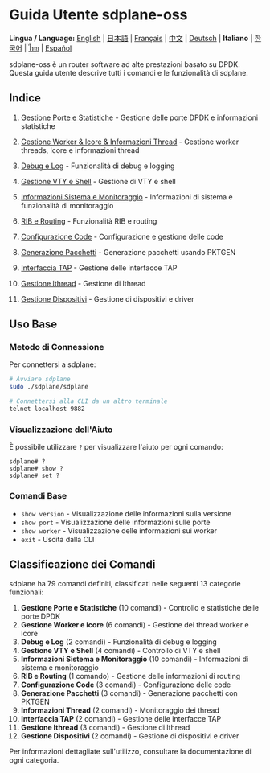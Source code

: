 # Guida Utente sdplane-oss

**Lingua / Language:** [English](../en/README.md) | [日本語](../ja/README.md) | [Français](../fr/README.md) | [中文](../zh/README.md) | [Deutsch](../de/README.md) | **Italiano** | [한국어](../ko/README.md) | [ไทย](../th/README.md) | [Español](../es/README.md)

sdplane-oss è un router software ad alte prestazioni basato su DPDK. Questa guida utente descrive tutti i comandi e le funzionalità di sdplane.

## Indice

1. [Gestione Porte e Statistiche](port-management.md) - Gestione delle porte DPDK e informazioni statistiche
2. [Gestione Worker & lcore & Informazioni Thread](worker-lcore-thread-management.md) - Gestione worker threads, lcore e informazioni thread
3. [Debug e Log](debug-logging.md) - Funzionalità di debug e logging
4. [Gestione VTY e Shell](vty-shell.md) - Gestione di VTY e shell
5. [Informazioni Sistema e Monitoraggio](system-monitoring.md) - Informazioni di sistema e funzionalità di monitoraggio
6. [RIB e Routing](routing.md) - Funzionalità RIB e routing
7. [Configurazione Code](queue-configuration.md) - Configurazione e gestione delle code
8. [Generazione Pacchetti](packet-generation.md) - Generazione pacchetti usando PKTGEN

9. [Interfaccia TAP](tap-interface.md) - Gestione delle interfacce TAP
10. [Gestione lthread](lthread-management.md) - Gestione di lthread
11. [Gestione Dispositivi](device-management.md) - Gestione di dispositivi e driver

## Uso Base

### Metodo di Connessione

Per connettersi a sdplane:

```bash
# Avviare sdplane
sudo ./sdplane/sdplane

# Connettersi alla CLI da un altro terminale
telnet localhost 9882
```

### Visualizzazione dell'Aiuto

È possibile utilizzare `?` per visualizzare l'aiuto per ogni comando:

```
sdplane# ?
sdplane# show ?
sdplane# set ?
```

### Comandi Base

- `show version` - Visualizzazione delle informazioni sulla versione
- `show port` - Visualizzazione delle informazioni sulle porte
- `show worker` - Visualizzazione delle informazioni sui worker
- `exit` - Uscita dalla CLI

## Classificazione dei Comandi

sdplane ha 79 comandi definiti, classificati nelle seguenti 13 categorie funzionali:

1. **Gestione Porte e Statistiche** (10 comandi) - Controllo e statistiche delle porte DPDK
2. **Gestione Worker e lcore** (6 comandi) - Gestione dei thread worker e lcore
3. **Debug e Log** (2 comandi) - Funzionalità di debug e logging
4. **Gestione VTY e Shell** (4 comandi) - Controllo di VTY e shell
5. **Informazioni Sistema e Monitoraggio** (10 comandi) - Informazioni di sistema e monitoraggio
6. **RIB e Routing** (1 comando) - Gestione delle informazioni di routing
7. **Configurazione Code** (3 comandi) - Configurazione delle code
8. **Generazione Pacchetti** (3 comandi) - Generazione pacchetti con PKTGEN
9. **Informazioni Thread** (2 comandi) - Monitoraggio dei thread
10. **Interfaccia TAP** (2 comandi) - Gestione delle interfacce TAP
11. **Gestione lthread** (3 comandi) - Gestione di lthread
12. **Gestione Dispositivi** (2 comandi) - Gestione di dispositivi e driver

Per informazioni dettagliate sull'utilizzo, consultare la documentazione di ogni categoria.